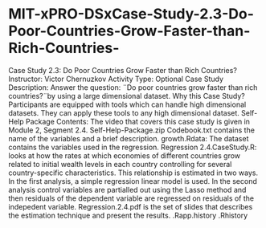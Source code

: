 # MIT-xPRO-DSxCase-Study-2.3-Do-Poor-Countries-Grow-Faster-than-Rich-Countries-
Case Study 2.3: Do Poor Countries Grow Faster than Rich Countries? Instructor: Victor Chernuzkov Activity Type: Optional  Case Study Description: Answer the question: ¨Do poor countries grow faster than rich countries?¨by using a large dimensional dataset. Why this Case Study? Participants are equipped with tools which can handle high dimensional datasets. They can apply these tools to any high dimensional dataset. Self-Help Package Contents:   The video that covers this case study is given in Module 2, Segment 2.4.  Self-Help-Package.zip  Codebook.txt contains the name of the variables and a brief description. growth.Rdata: The dataset contains the variables used in the regression. Regression 2.4.CaseStudy.R: looks at how the rates at which economies of different countries grow related to initial wealth levels in each country controlling for several country-specific characteristics. This relationship is estimated in two ways. In the first analysis, a simple regression linear model is used. In the second analysis control variables are partialled out using the Lasso method and then residuals of the dependent variable are regressed on residuals of the indepedent variable. Regression.2.4.pdf is the set of slides that describes the estimation technique and present the results. .Rapp.history .Rhistory
